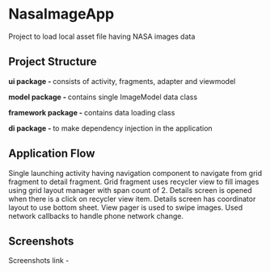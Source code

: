 # NasaImageApp

Project to load local asset file having NASA images data

## Project Structure

<b>ui package - </b> consists of activity, fragments, adapter and viewmodel

<b>model package - </b> contains single ImageModel data class

<b>framework package - </b> contains data loading class

<b>di package - </b> to make dependency injection in the application


## Application Flow

Single launching activity having navigation component to navigate from grid fragment to detail fragment. Grid fragment uses recycler view to fill images using grid layout manager with span count of 2. Details screen is opened when there is a click on recycler view item. Details screen has coordinator layout to use bottom sheet. View pager is used to swipe images. 
Used network callbacks to handle phone network change.

## Screenshots
Screenshots link - <a href="https://github.com/PrateekSharma1712/NasaImageApp/tree/master/screenshots" />
